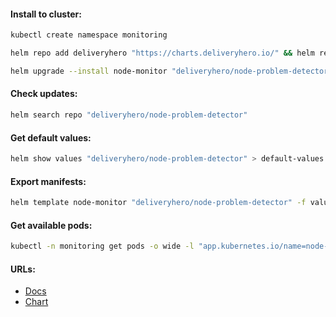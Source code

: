 #### Install to cluster:
```bash
kubectl create namespace monitoring
```
```bash
helm repo add deliveryhero "https://charts.deliveryhero.io/" && helm repo update
```
```bash
helm upgrade --install node-monitor "deliveryhero/node-problem-detector" -f values.yml -n monitoring --version "2.3.11"
```

#### Check updates:
```bash
helm search repo "deliveryhero/node-problem-detector"
```

#### Get default values:
```bash
helm show values "deliveryhero/node-problem-detector" > default-values.yml
```

#### Export manifests:
```bash
helm template node-monitor "deliveryhero/node-problem-detector" -f values.yml -n monitoring --version "2.3.11" > manifests.yml
```

#### Get available pods:
```bash
kubectl -n monitoring get pods -o wide -l "app.kubernetes.io/name=node-problem-detector"
```

#### URLs:
- [Docs](https://github.com/kubernetes/node-problem-detector/blob/master/README.md)
- [Chart](https://github.com/deliveryhero/helm-charts/tree/master/stable/node-problem-detector)
